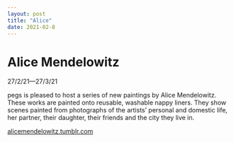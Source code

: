 ```yaml
---
layout: post
title: "Alice"
date: 2021-02-8
---
```


# Alice  Mendelowitz

27/2/21—27/3/21  

pegs is pleased to host a series of new paintings by Alice Mendelowitz. These works are painted onto reusable, washable nappy liners. They show scenes painted from photographs of the artists’ personal and domestic life, her partner, their daughter, their friends and the city they live in.

<!-- To coincide with the opening at pegs, documentation of the show will be added to the website.  !-->

<a href="https://alicemendelowitz.tumblr.com/" target="_blank">alicemendelowitz.tumblr.com</a>
